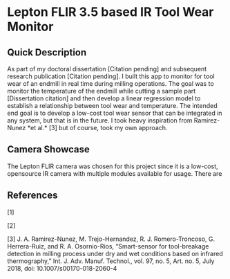 # Lepton FLIR 3.5 based IR Tool Wear Monitor 

## Quick Description 
<p> As part of my doctoral dissertation [Citation pending] and subsequent research publication [Citation pending]. 
I built this app to monitor for tool wear of an endmill in real time during milling operations. 
The goal was to monitor the temperature of the endmill while cutting a sample part [Dissertation citation] and then develop a linear regression model to establish a relationship between tool wear and temperature.
The intended end goal is to develop a low-cost tool wear sensor that can be integrated in any system, but that is in the future.
I took heavy inspiration from Ramirez-Nunez *et al.* [3] but of course, took my own approach. </p> 

## Camera Showcase 
<p> The Lepton FLIR camera was chosen for this project since it is a low-cost, opensource IR camera with multiple modules available for usage. There are  </p>

## References 
<p>[1]</p>
<p>[2]</p>
<p>[3] J. A. Ramirez-Nunez, M. Trejo-Hernandez, R. J. Romero-Troncoso, G. Herrera-Ruiz, and R. A. Osornio-Rios, “Smart-sensor for tool-breakage detection in milling process under dry and wet conditions based on infrared thermography,” Int. J. Adv. Manuf. Technol., vol. 97, no. 5, Art. no. 5, July 2018, doi: 10.1007/s00170-018-2060-4</p>
